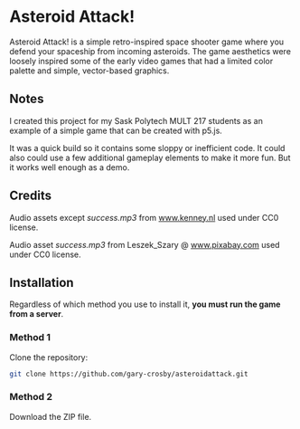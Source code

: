 # Asteroid Attack!

Asteroid Attack! is a simple retro-inspired space shooter game where you defend your spaceship from incoming asteroids. The game aesthetics were loosely inspired some of the early video games that had a limited color palette and simple, vector-based graphics.

## Notes

I created this project for my Sask Polytech MULT 217 students as an example of a simple game that can be created with p5.js.

It was a quick build so it contains some sloppy or inefficient code. It could also could use a few additional gameplay elements to make it more fun. But it works well enough as a demo.


## Credits

Audio assets except _success.mp3_ from www.kenney.nl used under CC0 license.

Audio asset _success.mp3_ from Leszek_Szary @ www.pixabay.com used under CC0 license.


## Installation

Regardless of which method you use to install it, **you must run the game from a server**.

### Method 1
Clone the repository:
   ```bash
   git clone https://github.com/gary-crosby/asteroidattack.git
```
   
### Method 2
Download the ZIP file.

